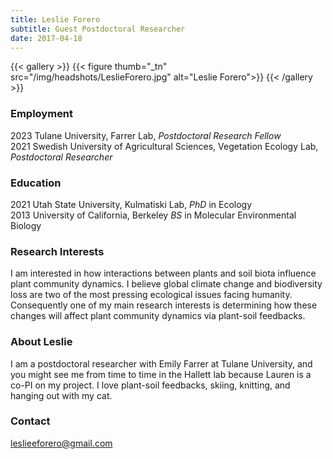 ```yaml
---
title: Leslie Forero
subtitle: Guest Postdoctoral Researcher
date: 2017-04-18
---
```



{{< gallery >}}
  {{< figure thumb="_tn" src="/img/headshots/LeslieForero.jpg" alt="Leslie Forero">}}
{{< /gallery >}}


<!--more-->

### Employment
2023 Tulane University, Farrer Lab, _Postdoctoral Research Fellow_  
2021 Swedish University of Agricultural Sciences, Vegetation Ecology Lab, _Postdoctoral Researcher_

### Education
2021 Utah State University, Kulmatiski Lab, _PhD_ in Ecology  
2013 University of California, Berkeley _BS_ in Molecular Environmental Biology  

### Research Interests
I am interested in how interactions between plants and soil biota influence plant community dynamics. I believe global climate change and biodiversity loss are two of the most pressing ecological issues facing humanity. Consequently one of my main research interests is determining how these changes will affect plant community dynamics via plant-soil feedbacks.

### About Leslie
I am a postdoctoral researcher with Emily Farrer at Tulane University, and you might see me from time to time in the Hallett lab because Lauren is a co-PI on my project. I love plant-soil feedbacks, skiing, knitting, and hanging out with my cat.

### Contact
leslieeforero@gmail.com